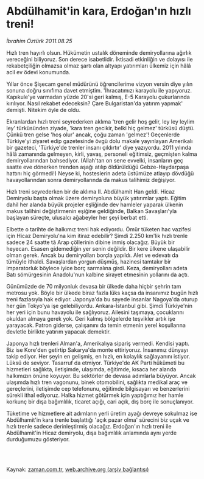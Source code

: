 # Abdülhamit'in kara,  Erdoğan'ın hızlı treni!

*İbrahim Öztürk 2011.08.25*

<td class="columnist-detail">
<p>Hızlı tren hayırlı olsun. Hükümetin ustalık döneminde demiryollarına ağırlık vereceğini biliyoruz. Son derece isabetlidir. İktisadi etkinliğin ve dolayısı ile rekabetçiliğin olmazsa olmaz şartı olan altyapı yatırımları ülkemiz için hâlâ acil ev ödevi konumunda.</p>
<p>
<div id="haberMetinDiv">
<p>Yıllar önce Şişecam genel müdürünü öğrencilerime vizyon versin diye yılın sonuna doğru sınıfıma davet etmiştim. 'İhracatımızı karayolu ile yapıyoruz. Kapıkule'ye varmadan yüzde 20'si geri kalmış, E-5 Karayolu çukurlarında kırılıyor. Nasıl rekabet edeceksin? Çare Bulgaristan'da yatırım yapmak' demişti. Nitekim öyle de oldu.
<p>Ekranlardan hızlı treni seyrederken aklıma 'tren gelir hoş gelir, ley ley leylim ley' türküsünden ziyade, 'kara tren gecikir, belki hiç gelmez' türküsü düştü. Çünkü tren gelse 'hoş olur' ancak, çoğu zaman 'gelmez'! Geçenlerde Türkiye'yi ziyaret edip gazetesinde övgü dolu makale yayınlayan Amerikalı bir gazeteci, 'Türkiye'de trenler insanı çıldırtır' diye yazıyordu. 2011 yılında hâlâ zamanında gelmeyen, kirli, yavaş, personeli eğitimsiz, geçmişten kalma demiryollarından bahsediyor. (Allah'tan on sene evvelki, insanların geç saatte eve dönerken trenden aşağı atılıp öldürüldüğü Gebze-Haydarpaşa hattını hiç görmedi!) Neyse ki, hosteslerin adeta üstümüze atlayıp dövdüğü havayollarından sonra demiryollarında da makus talihimiz değişiyor.
<p>Hızlı treni seyrederken bir de aklıma II. Abdülhamit Han geldi. Hicaz Demiryolu başta olmak üzere demiryoluna büyük yatırımlar yaptı. Eğitim dahil her alanda büyük projeler eşliğinde dev hamleler yaparak ülkenin makus talihini değiştirmenin eşiğine geldiğinde, Balkan Savaşları'yla başlayan süreçte, ulusalcı ağabeyler her şeyi berbat etti.
<p>Elbette o tarihte de halkımız treni hak ediyordu. Ömür tüketen hac vazifesi için Hicaz Demiryolu'na kim itiraz edebilir? Şimdi 2.250 km'lik hızlı trenle sadece 24 saatte tâ Arap çöllerinin dibine inmiş olacağız. Büyük bir heyecan. Esasen gidemediğin yer senin değildir. Bir kere ülkene ulaşabilir olman gerek. Ancak bu demiryolları borçla yapıldı. Alet ve edevatı da tümüyle ithaldi. Savaşlardan yorgun düşmüş, hazinesi tamtakır bir imparatorluk böylece iyice borç sarmalına girdi. Keza, demiryolları adeta Batı sömürgesinin Anadolu'nun kalbine sirayet etmesinin yollarını da açtı.
<p>Günümüzde de 70 milyonluk devasa bir ülkede daha hiçbir şehrin tam metrosu yok. Böyle bir ülkede biraz fazla lüks kaçsa da insanımız bugün hızlı treni fazlasıyla hak ediyor. Japonya'da bu sayede insanlar Nagoya'da oturup her gün Tokyo'ya işe gelebiliyordu. Ankara-İstanbul gibi. Şimdi Türkiye'nin her yeri için bunu havayolu ile sağlıyoruz. Ailesini taşımaya, çocuklarını okuldan almaya gerek yok. Geri kalmış bölgelerde teşvikler artık işe yarayacak. Patron giderse, çalışanını da temin etmenin yerel koşullarına devletle birlikte yatırım yapacak demektir.
<p>Japonya hızlı trenleri Alman'a, Amerikalıya sipariş vermedi. Kendisi yaptı. Biz ise Kore'den getirtip Sakarya'da monte ettiriyoruz. İnsanımız dünyayı takip ediyor. Her şeyin en gelişmiş, en hızlı, en kolaylık sağlayanını istiyor. Lüksü de seviyor. Tasarruf da etmiyor. Türkiye'de AK Parti hükümeti bu hizmetleri sağlıkta, iletişimde, ulaşımda, eğitimde, kısaca her alanda halkımızın önüne koyuyor. Bu sektörler de devasa adımlarla büyüyor. Ancak ulaşımda hızlı tren vagonunu, binek otomobilini, sağlıkta medikal araç ve gereçlerini, iletişimde cep telefonunu, eğitimde bilgisayarı ve benzerlerini sürekli ithal ediyoruz. Halka hizmet götürmek için yaptığımız her hamle korkunç bir dışa bağımlılık, ticaret açığı, cari açık, dış borç ile sonuçlanıyor.
<p>Tüketime ve hizmetlere ait adımların yerli üretim ayağı devreye sokulmaz ise Abdülhamit'in kara trenle başlattığı 'açık pazar olma' sürecini biz uçak ve hızlı trenle sadece derinleştirmiş olacağız. Erdoğan'ın hızlı treni ile Abdülhamit'in Hicaz demiryolu, dışa bağımlılık anlamında aynı yerde durduğumuzu gösteriyor. </p></p></p></p></p></p></p></div>
</p>


<p><br>
		 </br></p></td>

Kaynak: [zaman.com.tr](http://zaman.com.tr/yazar.do?yazino=1172827), [web.archive.org (arşiv bağlantısı)](http://web.archive.org/web/20111213113240/http://zaman.com.tr/yazar.do?yazino=1172827)
